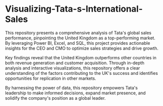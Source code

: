 # Visualizing-Tata-s-International-Sales

This repository presents a comprehensive analysis of Tata's global sales performance, pinpointing the United Kingdom as a top-performing market. By leveraging Power BI, Excel, and SQL, this project provides actionable insights for the CEO and CMO to optimize sales strategies and drive growth.

Key findings reveal that the United Kingdom outperforms other countries in both revenue generation and customer acquisition. Through in-depth analysis and interactive visualizations, this repository offers a clear understanding of the factors contributing to the UK's success and identifies opportunities for replication in other markets.

By harnessing the power of data, this repository empowers Tata's leadership to make informed decisions, expand market presence, and solidify the company's position as a global leader.
